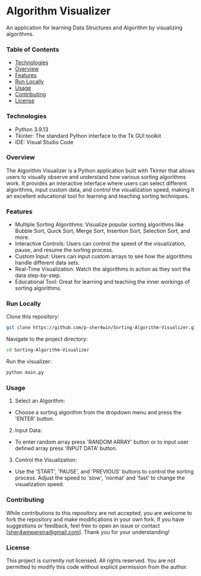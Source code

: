 
# Algorithm Visualizer

An application for learning Data Structures and Algorithm by visualizing algorithms.

### Table of Contents

- [Technologies](#technologies)
- [Overview](#overview)
- [Features](#features)
- [Run Locally](#run-locally)
- [Usage](#usage)
- [Contributing](#contributing)
- [License](#license)

### Technologies

- Python 3.9.13
- Tkinter: The standard Python interface to the Tk GUI toolkit
- IDE: Visual Studio Code

### Overview

The Algorithm Visualizer is a Python application built with Tkinter that allows users to visually observe and understand how various sorting algorithms work. It provides an interactive interface where users can select different algorithms, input custom data, and control the visualization speed, making it an excellent educational tool for learning and teaching sorting techniques.

### Features

- Multiple Sorting Algorithms: Visualize popular sorting algorithms like Bubble Sort, Quick Sort, Merge Sort, Insertion Sort, Selection Sort, and more.
- Interactive Controls: Users can control the speed of the visualization, pause, and resume the sorting process.
- Custom Input: Users can input custom arrays to see how the algorithms handle different data sets.
- Real-Time Visualization: Watch the algorithms in action as they sort the data step-by-step.
- Educational Tool: Great for learning and teaching the inner workings of sorting algorithms.

### Run Locally

Clone this repository:

```bash
git clone https://github.com/p-sher4win/Sorting-Algorithm-Visualizer.git
```

Navigate to the project directory:

```bash
cd Sorting-Algorithm-Visualizer
```

Run the visualizer:
```bash
python main.py
```

### Usage

1. Select an Algorithm:
- Choose a sorting algorithm from the dropdown menu and press the 'ENTER' button.

2. Input Data:
- To enter random array press 'RANDOM ARRAY' button or to input user defined array press 'INPUT DATA' button.

3. Control the Visualization:
- Use the 'START', 'PAUSE', and 'PREVIOUS' buttons to control the sorting process. Adjust the speed to 'slow', 'normal' and 'fast' to change the visualization speed.

### Contributing

While contributions to this repository are not accepted, you are welcome to fork the repository and make modifications in your own fork. If you have suggestions or feedback, feel free to open an issue or contact [sher4winpereira@gmail.com]. Thank you for your understanding!

### License

This project is currently not licensed. All rights reserved. You are not permitted to modify this code without explicit permission from the author.
